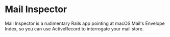 # Mail Inspector

Mail Inspector is a rudimentary Rails app pointing at macOS Mail's Envelope Index, so you can use ActiveRecord to interrogate your mail store.
